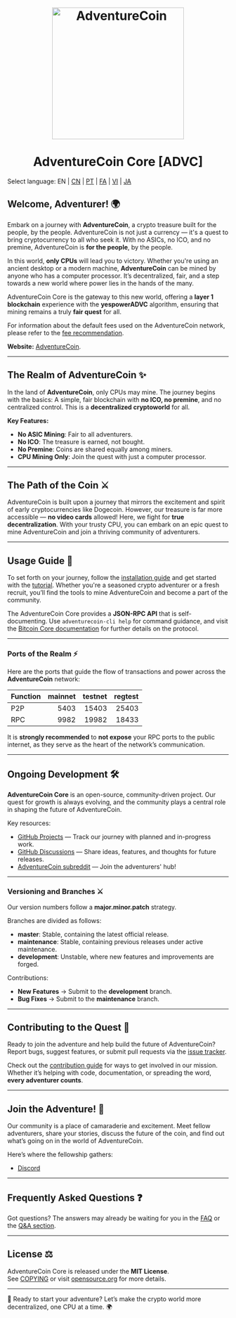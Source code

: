 
<h1 align="center">
<img src="https://i.imgur.com/uktT3CY.png" alt="AdventureCoin" width="300"/>
<br/><br/>
AdventureCoin Core [ADVC]  
</h1>

Select language: EN | [CN](./translations/README_zh_CN.md) | [PT](./translations/README_pt_BR.md) | [FA](./translations/README_fa_IR.md) | [VI](./translations/README_vi_VN.md) | [JA](./translations/README_ja_JP.md)

## Welcome, Adventurer! 🌍  
Embark on a journey with **AdventureCoin**, a crypto treasure built for the people, by the people. AdventureCoin is not just a currency — it's a quest to bring cryptocurrency to all who seek it. With no ASICs, no ICO, and no premine, AdventureCoin is **for the people**, by the people.

In this world, **only CPUs** will lead you to victory. Whether you're using an ancient desktop or a modern machine, **AdventureCoin** can be mined by anyone who has a computer processor. It’s decentralized, fair, and a step towards a new world where power lies in the hands of the many.

AdventureCoin Core is the gateway to this new world, offering a **layer 1 blockchain** experience with the **yespowerADVC** algorithm, ensuring that mining remains a truly **fair quest** for all.

For information about the default fees used on the AdventureCoin network, please refer to the [fee recommendation](doc/fee-recommendation.md).

**Website:** [AdventureCoin](https://www.adventurecoin.quest/).

---

## The Realm of AdventureCoin ✨

In the land of **AdventureCoin**, only CPUs may mine. The journey begins with the basics: A simple, fair blockchain with **no ICO, no premine**, and no centralized control. This is a **decentralized cryptoworld** for all.

**Key Features:**
- **No ASIC Mining**: Fair to all adventurers.
- **No ICO**: The treasure is earned, not bought.
- **No Premine**: Coins are shared equally among miners.
- **CPU Mining Only**: Join the quest with just a computer processor.

---

## The Path of the Coin ⚔️

AdventureCoin is built upon a journey that mirrors the excitement and spirit of early cryptocurrencies like Dogecoin. However, our treasure is far more accessible — **no video cards** allowed! Here, we fight for **true decentralization**. With your trusty CPU, you can embark on an epic quest to mine AdventureCoin and join a thriving community of adventurers.

---

## Usage Guide 🧭

To set forth on your journey, follow the [installation guide](INSTALL.md) and get started with the [tutorial](doc/getting-started.md). Whether you're a seasoned crypto adventurer or a fresh recruit, you’ll find the tools to mine AdventureCoin and become a part of the community.

The AdventureCoin Core provides a **JSON-RPC API** that is self-documenting. Use `adventurecoin-cli help` for command guidance, and visit the [Bitcoin Core documentation](https://developer.bitcoin.org/reference/rpc/) for further details on the protocol.

---

### Ports of the Realm ⚡

Here are the ports that guide the flow of transactions and power across the **AdventureCoin** network:

| Function | mainnet | testnet | regtest |
| :------- | ------: | ------: | ------: |
| P2P      |   5403  |  15403  |  25403  |
| RPC      |   9982  |  19982  |  18433  |

It is **strongly recommended** to **not expose** your RPC ports to the public internet, as they serve as the heart of the network’s communication.

---

## Ongoing Development 🛠️

**AdventureCoin Core** is an open-source, community-driven project. Our quest for growth is always evolving, and the community plays a central role in shaping the future of AdventureCoin.

Key resources:
- [GitHub Projects](https://github.com/AdventureCoin-ADVC/AdventureCoin/projects) — Track our journey with planned and in-progress work.
- [GitHub Discussions](https://github.com/AdventureCoin-ADVC/AdventureCoin/discussions) — Share ideas, features, and thoughts for future releases.
- [AdventureCoin subreddit](https://www.reddit.com/r/AdventureCoin/) — Join the adventurers' hub!

---

### Versioning and Branches ⚔️

Our version numbers follow a **major.minor.patch** strategy.

Branches are divided as follows:
- **master**: Stable, containing the latest official release.
- **maintenance**: Stable, containing previous releases under active maintenance.
- **development**: Unstable, where new features and improvements are forged.

Contributions:
- **New Features** → Submit to the **development** branch.
- **Bug Fixes** → Submit to the **maintenance** branch.

---

## Contributing to the Quest 🤝

Ready to join the adventure and help build the future of AdventureCoin? Report bugs, suggest features, or submit pull requests via the [issue tracker](https://github.com/AdventureCoin-ADVC/AdventureCoin/issues/new?assignees=&labels=bug&template=bug_report.md&title=%5Bbug%5D+).

Check out the [contribution guide](CONTRIBUTING.md) for ways to get involved in our mission. Whether it’s helping with code, documentation, or spreading the word, **every adventurer counts**.

---

## Join the Adventure! 🌟

Our community is a place of camaraderie and excitement. Meet fellow adventurers, share your stories, discuss the future of the coin, and find out what’s going on in the world of AdventureCoin.

Here’s where the fellowship gathers:
- [Discord](https://discord.gg/4TfdDpgkbN)

---

## Frequently Asked Questions ❓

Got questions? The answers may already be waiting for you in the [FAQ](doc/FAQ.md) or the [Q&A section](https://github.com/AdventureCoin-ADVC/AdventureCoin/discussions/categories/q-a).

---

## License ⚖️

AdventureCoin Core is released under the **MIT License**.  
See [COPYING](COPYING) or visit [opensource.org](https://opensource.org/licenses/MIT) for more details.

---

🚀 Ready to start your adventure? Let’s make the crypto world more decentralized, one CPU at a time. 🌍
